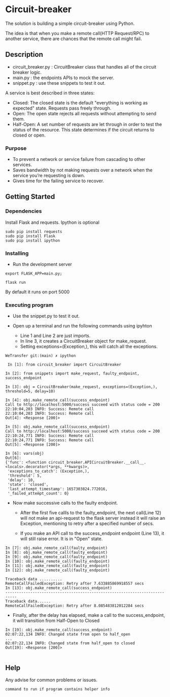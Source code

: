 # Circuit-breaker

The solution is building a simple circuit-breaker using Python.

The idea is that when you make a remote call(HTTP Request/RPC) to another service, there are chances that the remote call might fail.


## Description

* circuit_breaker.py : CircuitBreaker class that handles all of the circuit breaker logic.
* main.py : the endpoints APIs to mock the server.
* snippet.py : use these snippets to test it out.

A service is best described in three states:

* Closed: The closed state is the default "everything is working as expected" state. Requests pass freely through.
* Open: The open state rejects all requests without attempting to send them.
* Half-Open: A set number of requests are let through in order to test the status of the resource. This state       determines if the circuit returns to closed or open.

### Purpose

* To prevent a network or service failure from cascading to other services.
* Saves bandwidth by not making requests over a network when the service you’re requesting is down.
* Gives time for the failing service to recover.


## Getting Started

### Dependencies

Install Flask and requests. Ipython is optional

```
sudo pip install requests
sudo pip install Flask
sudo pip install ipython
```

### Installing

* Run the development server
```
export FLASK_APP=main.py;

flask run
```
By default it runs on port 5000


### Executing program

* Use the snippet.py to test it out.
* Open up a terminal and run the following commands using ipyhton

    - Line 1 and Line 2 are just imports. 
    - In line 3, it creates a CircuitBreaker object for make_request. 
    - Setting exceptions=(Exception,), this will catch all the exceptions. 

```
WeTransfer git:(main) ✗ ipython

 In [1]: from circuit_breaker import CircuitBreaker

In [2]: from snippets import make_request, faulty_endpoint, success_endpoint

In [3]: obj = CircuitBreaker(make_request, exceptions=(Exception,), threshold=5, delay=10)

In [4]: obj.make_remote_call(success_endpoint)
Call to http://localhost:5000/success succeed with status code = 200
22:10:04,203 INFO: Success: Remote call
22:10:04,203 INFO: Success: Remote call
Out[4]: <Response [200]>

In [5]: obj.make_remote_call(success_endpoint)
Call to http://localhost:5000/success succeed with status code = 200
22:10:24,771 INFO: Success: Remote call
22:10:24,771 INFO: Success: Remote call
Out[5]: <Response [200]>

In [6]: vars(obj)
Out[6]: 
{'func': <function circuit_breaker.APICircuitBreaker.__call__.<locals>.decorator(*args, **kwargs)>,
 'exceptions_to_catch': (Exception,),
 'threshold': 5,
 'delay': 10,
 'state': 'closed',
 'last_attempt_timestamp': 1657303824.772016,
 '_failed_attempt_count': 0}

```


* Now make successive calls to the faulty endpoint.

    - After the first five callls to the faulty_endpoint, the next call(Line 12) will not make an api-request to the flask server instead it will raise an Exception, mentioning to retry after a specified number of secs. 

    - If you make an API call to the success_endpoint endpoint (Line 13), 
    it will still raise error. It is in "Open" state.


```
In [7]: obj.make_remote_call(faulty_endpoint)
In [8]: obj.make_remote_call(faulty_endpoint)
In [9]: obj.make_remote_call(faulty_endpoint)
In [10]: obj.make_remote_call(faulty_endpoint)
In [11]: obj.make_remote_call(faulty_endpoint)
In [12]: obj.make_remote_call(faulty_endpoint)

Traceback data ..........
RemoteCallFailedException: Retry after 7.633885869918557 secs  
In [13]: obj.make_remote_call(success_endpoint)
---------------------------------------------------------------------------
Traceback data......
RemoteCallFailedException: Retry after 8.085483812012284 secs
```

* Finally, after the delay has elapsed, make a call to the success_endpoint, it will transition from Half-Open to Closed

```
In [19]: obj.make_remote_call(success_endpoint)
02:07:22,134 INFO: Changed state from open to half_open
...
02:07:22,134 INFO: Changed state from half_open to closed
Out[19]: <Response [200]>
 
```
 

## Help

Any advise for common problems or issues.
```
command to run if program contains helper info
```